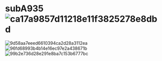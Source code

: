 # subA935![ca17a9857d11218e11f3825278e8dbd](https://user-images.githubusercontent.com/98309510/179344987-b04e6179-5415-471f-955c-827f9439d06f.png)
![9d58aa7eeed6610394ca2d28a3112ea](https://user-images.githubusercontent.com/98309510/179344994-b09fc929-f453-4042-8b2b-48a82cd43c68.png)
![96fd68993b4b14e16ec97e2a438671b](https://user-images.githubusercontent.com/98309510/179345000-0315c0ca-5e83-4bb4-8a23-a169a9e265c0.png)
![99b2e736d28e291e8ba7c153b6777bc](https://user-images.githubusercontent.com/98309510/179345003-4cf4ab24-cced-4237-a558-b48c8b468082.png)
